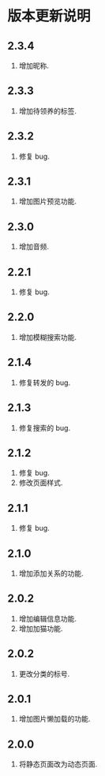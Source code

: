 # 版本更新说明

## 2.3.4

1. 增加昵称.

## 2.3.3

1. 增加待领养的标签.

## 2.3.2

1. 修复 bug.

## 2.3.1

1. 增加图片预览功能.

## 2.3.0

1. 增加音频.

## 2.2.1

1. 修复 bug.

## 2.2.0

1. 增加模糊搜索功能.

## 2.1.4

1. 修复转发的 bug.

## 2.1.3

1. 修复搜索的 bug.

## 2.1.2

1. 修复 bug.
2. 修改页面样式.

## 2.1.1

1. 修复 bug.

## 2.1.0

1. 增加添加关系的功能.

## 2.0.2

1. 增加编辑信息功能.
2. 增加加猫功能.

## 2.0.2

1. 更改分类的标号.

## 2.0.1

1. 增加图片懒加载的功能.

## 2.0.0

1. 将静态页面改为动态页面.
